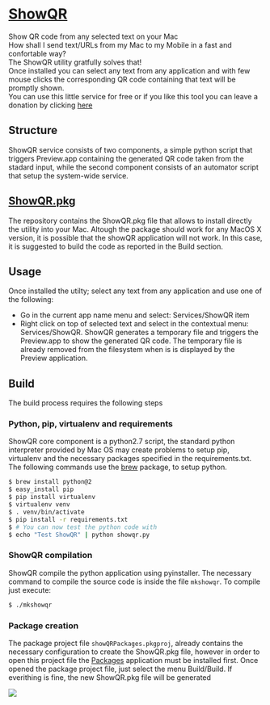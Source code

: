 # [ShowQR](http://ricsxn.github.io/ShowQR/)
Show QR code from any selected text on your Mac</br>
How shall I send text/URLs from my Mac to my Mobile in a fast and confortable way?<br/>
The ShowQR utility gratfully solves that!</br>
Once installed you can select any text from any application and with few mouse clicks the corresponding QR code containing that text will be promptly shown.</br>
You can use this little service for free or if you like this tool you can leave a donation by clicking [here][donate]

## Structure
ShowQR service consists of two components, a simple python script that triggers Preview.app containing the generated QR code taken from the stadard input, while the second component consists of an automator script that setup the system-wide service.

## [ShowQR.pkg][package]
The repository contains the ShowQR.pkg file that allows to install directly the utility into your Mac.
Altough the package should work for any MacOS X version, it is possible that the showQR application will not work. In this case, it is suggested to build the code as reported in the Build section.

## Usage
Once installed the utilty; select any text from any application and use one of the following:
 - Go in the current app name menu and select: Services/ShowQR item
 - Right click on top of selected text and select in the contextual menu: Services/ShowQR.
ShowQR generates a temporary file and triggers the Preview.app to show the generated QR code. The temporary file is already removed from the filesystem when is is displayed by the Preview application.

## Build
The build process requires the following steps

### Python, pip, virtualenv and requirements
ShowQR core component is a python2.7 script, the standard python interpreter provided by Mac OS may create problems to setup pip, virtualenv and the necessary packages specified in the requirements.txt.
The following commands use the [brew][brew] package, to setup python.

```bash
$ brew install python@2
$ easy_install pip
$ pip install virtualenv
$ virtualenv venv
$ . venv/bin/activate
$ pip install -r requirements.txt
$ # You can now test the python code with
$ echo "Test ShowQR" | python showqr.py 
```
### ShowQR compilation
ShowQR compile the python application using pyinstaller. The necessary command to compile the source code is inside the file `mkshowqr`. To compile just execute:

```bash
$ ./mkshowqr
```

### Package creation
The package project file `showQRPackages.pkgproj`, already contains the necessary configuration to create the ShowQR.pkg file, however in order to open this project file the [Packages][packages] application must be installed first. Once opened the package project file, just select the menu Build/Build.
If everithing is fine, the new ShowQR.pkg file will be generated 

![][usecase]

[brew]: https://brew.sh/index_it
[packages]: http://s.sudre.free.fr/Software/Packages/about.html
[donate]: http://ricsxn.duckdns.org/donate.html
[package]: https://github.com/ricsxn/ShowQR/blob/master/ShowQR.pkg
[usecase]: https://github.com/ricsxn/ShowQR/raw/master/showQRpkg/Resources/ShowQR_use.jpg
